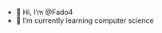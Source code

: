 - 👋 Hi, I’m @Fado4
- 🌱 I’m currently learning computer science


<!---
Fado4/Fado4 is a ✨ special ✨ repository because its `README.md` (this file) appears on your GitHub profile.
You can click the Preview link to take a look at your changes.
--->
